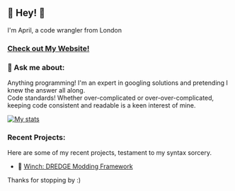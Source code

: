 ## 👋 Hey! 👋
I'm April, a code wrangler from London

### [Check out My Website!](https://itisapril.dev)

### 💬 Ask me about:
Anything programming! I'm an expert in googling solutions and pretending I knew the answer all along.<br>
Code standards! Whether over-complicated or over-over-complicated, keeping code consistent and readable is a keen interest of mine.

[![My stats](https://github-readme-stats-git-main-bdlm-dev.vercel.app/api?username=bdlm-dev&theme=dark)](https://github.com/anuraghazra/github-readme-stats)

### Recent Projects:
Here are some of my recent projects, testament to my syntax sorcery.
- 🎣 [Winch: DREDGE Modding Framework](https://github.com/Hacktix/Winch)

Thanks for stopping by :)
